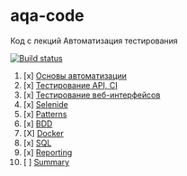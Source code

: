 # aqa-code
Код с лекций Автоматизация тестирования

[![Build status](https://ci.appveyor.com/api/projects/status/x8u4mkmn3g97203a/branch/master?svg=true)](https://ci.appveyor.com/project/Tepskela/1-2testapicl/branch/master)
1. [x] [Основы автоматизации](basics/)
1. [x] [Тестирование API, CI](api-ci/)
1. [x] [Тестирование веб-интерфейсов](web/)
1. [x] [Selenide](selenide/)
1. [x] [Patterns](patterns/)
1. [x] [BDD](bdd/)
1. [X] [Docker](docker/)
1. [x] [SQL](sql/)
1. [x] [Reporting](reporting/)
1. [ ] [Summary](summary/)
